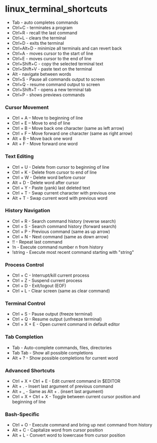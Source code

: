 # linux_terminal_shortcuts

- Tab - auto completes commands
- Ctrl+C - terminates a program
- Ctrl+R - recall the last command
- Ctrl+L - clears the terminal
- Ctrl+D - exits the terminal
- Ctrl+Alt+D - minimize all terminals and can revert back
- Ctrl+A - moves cursor to the start of line
- Ctrl+E - moves cursor to the end of line
- Ctrl+Shift+C - copy the selected terminal text
- Ctrl+Shift+V - paste text on the terminal
- Alt - navigate between words
- Ctrl+S - Pause all commands output to screen
- Ctrl+Q - resume command output to screen
- Ctrl+Shift+T - opens a new terminal tab
- Ctrl+P - shows previews commands 

### Cursor Movement

-	Ctrl + A – Move to beginning of line
-	Ctrl + E – Move to end of line
-	Ctrl + B – Move back one character (same as left arrow)
-	Ctrl + F – Move forward one character (same as right arrow)
-	Alt + B – Move back one word
-	Alt + F - Move forward one word

### Text Editing

-	Ctrl + U - Delete from cursor to beginning of line
-	Ctrl + K - Delete from cursor to end of line
-	Ctrl + W - Delete word before cursor
-	Alt + D - Delete word after cursor
-	Ctrl + Y - Paste (yank) last deleted text
-	Ctrl + T - Swap current character with previous one
-	Alt + T - Swap current word with previous word

### History Navigation

-	Ctrl + R - Search command history (reverse search)
-	Ctrl + S - Search command history (forward search)
-	Ctrl + P - Previous command (same as up arrow)
-	Ctrl + N - Next command (same as down arrow)
-	!! - Repeat last command
-	!n - Execute command number n from history
-	!string - Execute most recent command starting with "string"

### Process Control


-	Ctrl + C - Interrupt/kill current process
-	Ctrl + Z - Suspend current process
-	Ctrl + D - Exit/logout (EOF)
-	Ctrl + L - Clear screen (same as clear command)

### Terminal Control

-	Ctrl + S - Pause output (freeze terminal)
-	Ctrl + Q - Resume output (unfreeze terminal)
-	Ctrl + X + E - Open current command in default editor

### Tab Completion

-	Tab - Auto-complete commands, files, directories
-	Tab Tab - Show all possible completions
-	Alt + ? - Show possible completions for current word

### Advanced Shortcuts

-	Ctrl + X + Ctrl + E - Edit current command in $EDITOR
-	Alt + . - Insert last argument of previous command
-	Alt + _ - Same as Alt + . (insert last argument)
-	Ctrl + X + Ctrl + X - Toggle between current cursor position and beginning of line

### Bash-Specific

-	Ctrl + O - Execute command and bring up next command from history
-	Alt + C - Capitalize word from cursor position
-	Alt + L - Convert word to lowercase from cursor position

